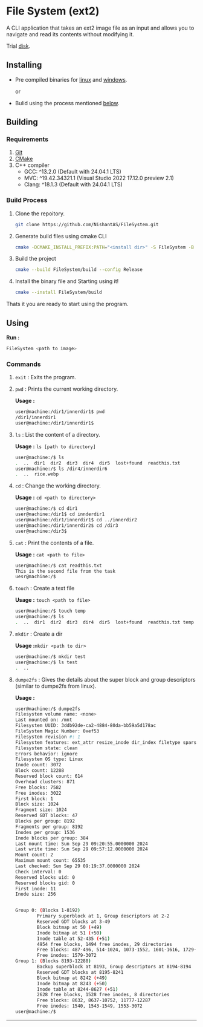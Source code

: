 # File System (ext2)
A CLI application that takes an ext2 image file as an input and allows you to navigate and read its contents without modifying it.

Trial [disk](https://drive.google.com/file/d/1seTKnyT4z6Gsuv9KhgS1QLhxa11tovGe/view?usp=drive_link).

## Installing
* Pre compiled binaries for [linux](bin/FileSystem) and [windows](bin/FileSystem.exe).

    or
* Bulid using the process mentioned [below](#building).

## Building
### Requirements
1. [Git](https://git-scm.com)
2. [CMake](https://cmake.org)
3. C++ compiler
    * GCC: ^13.2.0 (Default with 24.04.1 LTS)
    * MVC: ^19.42.34321.1 (Visual Studio 2022 17.12.0 preview 2.1)
    * Clang: ^18.1.3 (Default with 24.04.1 LTS)

### Build Process
1. Clone the repoitory.
    ```bash 
    git clone https://github.com/NishantAS/FileSystem.git
    ```
2. Generate build files using cmake CLI
    ```bash
    cmake -DCMAKE_INSTALL_PREFIX:PATH="<install dir>" -S FileSystem -B FileSystem/build
    ```
3. Build the project
    ```bash
    cmake --build FileSystem/build --config Release
    ```
4. Install the binary file and Starting using it!
    ```bash
    cmake --install FileSystem/build
    ```

Thats it you are ready to start using the program.

## Using
**Run :**
```bash
FileSystem <path to image>
```

### Commands
1. `exit` : Exits the program.
2. `pwd` : Prints the current working directory.

    **Usage :**
    ```bash
    user@machine:/dir1/innerdir1$ pwd
    /dir1/innerdir1
    user@machine:/dir1/innerdir1$
    ```

3. `ls` : List the content of a directory.

    **Usage :** `ls [path to directory]`
    ```bash
    user@machine:/$ ls 
    .  ..  dir1  dir2  dir3  dir4  dir5  lost+found  readthis.txt
    user@machine:/$ ls /dir4/innerdir6
    .  ..  rice.webp
    ```
  
4. `cd` : Change the working directory.

    **Usage :** `cd <path to directory>`
    ```bash
    user@machine:/$ cd dir1
    user@machine:/dir1$ cd innderdir1
    user@machine:/dir1/innerdir1$ cd ../innerdir2
    user@machine:/dir1/innerdir2$ cd /dir3
    user@machine:/dir3$
    ```

5. `cat` : Print the contents of a file.

    **Usage :** `cat <path to file>`
    ```bash
    user@machine:/$ cat readthis.txt
    This is the second file from the task
    uesr@machine:/$
    ```

6. `touch` : Create a text file

    **Usage :** `touch <path to file>`
    ```bash
    user@machine:/$ touch temp
    user@machine:/$ ls
    .  ..  dir1  dir2  dir3  dir4  dir5  lost+found  readthis.txt temp
    ```

7. `mkdir` : Create a dir
    
    **Usage :**`mkdir <path to dir>`
    ```bash
    user@machine:/$ mkdir test
    user@machine:/$ ls test
    .  ..
    ```

8. `dumpe2fs` : Gives the details about the super block and group descriptors (similar to dumpe2fs from linux).
  
    **Usage :**
    ```bash
    user@machine:/$ dumpe2fs
    Filesystem volume name: <none>
    Last mounted on: /mnt
    Filesystem UUID: 3ddb92de-ca2-4884-80da-bb59a5d178ac
    FileSystem Magic Number: 0xef53
    Filesystem revision #: 1
    Filesystem features: ext_attr resize_inode dir_index filetype sparse_super large_file
    Filesystem state: clean
    Errors behavior: ignore
    Filesystem OS type: Linux
    Inode count: 3072
    Block count: 12288
    Reserved block count: 614
    Overhead clusters: 871
    Free blocks: 7582
    Free inodes: 3022
    First block: 1
    Block size: 1024
    Fragment size: 1024
    Reserved GDT blocks: 47
    Blocks per group: 8192
    Fragments per group: 8192
    Inodes per group: 1536
    Inode blocks per group: 384
    Last mount time: Sun Sep 29 09:20:55.0000000 2024
    Last write time: Sun Sep 29 09:57:12.0000000 2024
    Mount count: 2
    Maximum mount count: 65535
    Last checked: Sun Sep 29 09:19:37.0000000 2024
    Check interval: 0
    Reserved blocks uid: 0
    Reserved blocks gid: 0
    First inode: 11
    Inode size: 256


    Group 0: (Blocks 1-8192)
            Primary superblock at 1, Group descriptors at 2-2
            Reserved GDT blocks at 3-49
            Block bitmap at 50 (+49)
            Inode bitmap at 51 (+50)
            Inode table at 52-435 (+51)
            4954 free blocks, 1494 free inodes, 29 directories
            Free blocks: 487-496, 514-1024, 1073-1552, 1601-1616, 1729-1792, 1921-1952, 2017-2048, 2669-2688, 2817-4224, 4481-4608, 5121-5248, 5505-5632, 6145-6656, 6708-8192
            Free inodes: 1579-3072
    Group 1: (Blocks 8193-12288)
            Backup superblock at 8193, Group descriptors at 8194-8194
            Reserved GDT blocks at 8195-8241
            Block bitmap at 8242 (+49)
            Inode bitmap at 8243 (+50)
            Inode table at 8244-8627 (+51)
            2628 free blocks, 1528 free inodes, 8 directories
            Free blocks: 8632, 8637-10752, 11777-12287
            Free inodes: 1540, 1543-1549, 1553-3072
    user@machine:/$ 
    ```
---